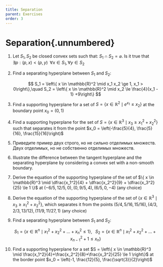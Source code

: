 ```yaml
---
title: Separation
parent: Exercises
order: 3
---
```


# Separation{.unnumbered}

1. Let $S_1, S_2$ be closed convex sets such that: $S_1 \cap S_2 = \varnothing$. Is it true that $\exists p: (p,x) < (p,y) \;\; \forall x \in S_1, \forall y \in S_2$
1. Find a separating hyperplane between $S_1$ and $S_2$:

    $$
    S_1 = \left\{ x \in \mathbb{R}^2 \mid x_1 x_2 \ge 1, x_1 > 0\right\},\quad S_2 = \left\{ x \in \mathbb{R}^2 \mid x_2 \le \frac{4}{x_1 - 1} +9\right\}
    $$

1. Find a supporting hyperplane for a set of $S = \left\{ x \in \mathbb{R}^2 \mid e^{x_1} \le x_2\right\}$ at the boundary point $x_0 = (0, 1)$
1. Find a supporting hyperplane for the set of $S = \left\{ x \in \mathbb{R}^3 \mid x_3 \ge x_1^2 + x_2^2\right\}$ such that separates it from the point $x_0 = \left(-\frac{5}{4}, \frac{5}{16}, \frac{15}{16}\right)$
1. Приведите пример двух строго, но не сильно отделимых множеств. Двух отделимых, но не собственно отделимых множеств.
1. Illustrate the difference between the tangent hyperplane and the separating hyperplane by considering a convex set with a non-smooth boundary.
1. Derive the equation of the supporting hyperplane of the set of $\{ x \in \mathbb{R}^3 \mid \dfrac{x_1^2}{4} + \dfrac{x_2^2}{9} + \dfrac{x_3^2}{25} \le 1 \}$ at $(-6/5, 12/5, 0), (0, 9/5, 4), (6/5, 0, -4)$ (any choice)
1. Derive the equation of the supporting hyperplane of the set of $\{ x \in \mathbb{R}^3 \mid x_3 \ge x_1^2 + x_2^2 \}$, which separates it from the points $(5/4, 5/16, 15/16), (4/3, 2/3, 13/12), (11/9, 11/27, 1)$ (any choice)
1. Find a separating hyperplane between $S_1$ and $S_2$:
    
    $$
    S_1 = \left\{ x \in \mathbb{R}^n \mid x_1^2 + x_2^2 + \ldots + x_n^2 \le 1\right\}, \;\;\; S_2 = \left\{ x \in \mathbb{R}^n \mid x_1^2 + x_2^2 + \ldots + x_{n-1}^2 + 1 \le x_n \right\}
    $$

1. Find a supporting hyperplane for a set $S = \left\{ x \in \mathbb{R}^3 \mid \frac{x_1^2}{4}+\frac{x_2^2}{8}+\frac{x_3^2}{25} \le 1 \right\}$ at the border point $x_0 = \left(-1, \frac{12}{5}, \frac{\sqrt{3}}{2}\right)$
